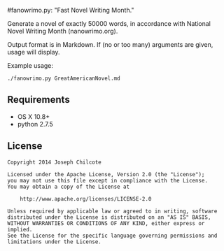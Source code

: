 #fanowrimo.py: "Fast Novel Writing Month."

Generate a novel of exactly 50000 words, in accordance with National Novel Writing Month (nanowrimo.org).

Output format is in Markdown. If (no or too many) arguments are given, usage will display.

Example usage:  

    ./fanowrimo.py GreatAmericanNovel.md

Requirements
------------

* OS X 10.8+  
* python 2.7.5  


License
-------

	Copyright 2014 Joseph Chilcote
	
	Licensed under the Apache License, Version 2.0 (the "License");
	you may not use this file except in compliance with the License.
	You may obtain a copy of the License at
	
		http://www.apache.org/licenses/LICENSE-2.0
	
	Unless required by applicable law or agreed to in writing, software
	distributed under the License is distributed on an "AS IS" BASIS,
	WITHOUT WARRANTIES OR CONDITIONS OF ANY KIND, either express or implied.
	See the License for the specific language governing permissions and
	limitations under the License.

